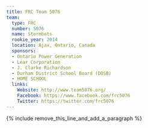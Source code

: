 ```yaml
---
title: FRC Team 5076
team:
  type: FRC
  number: 5076
  name: Stormbots
  rookie_year: 2014
  location: Ajax, Ontario, Canada
  sponsors:
  - Ontario Power Generation
  - Lear Corporation
  - J. Clarke Richardson
  - Durham District School Board (DDSB)
  - HOME SCHOOL
  links:
    Website: http://www.team5076.org/
    Facebook: https://www.facebook.com/frc5076
    Twitter: https://twitter.com/frc5076
---
```


{% include remove_this_line_and_add_a_paragraph %}